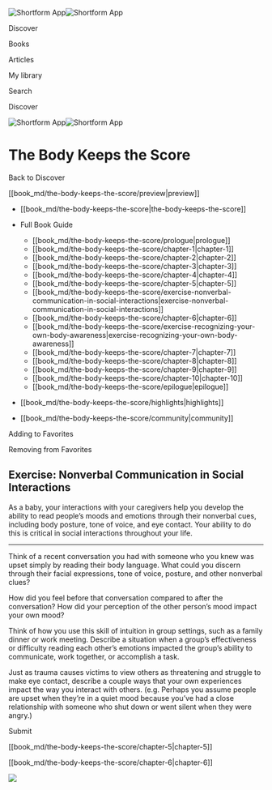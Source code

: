 ![Shortform App](/img/logo.36a2399e.svg)![Shortform App](/img/logo-dark.70c1b072.svg)

Discover

Books

Articles

My library

Search

Discover

![Shortform App](/img/logo.36a2399e.svg)![Shortform App](/img/logo-dark.70c1b072.svg)

# The Body Keeps the Score

Back to Discover

[[book_md/the-body-keeps-the-score/preview|preview]]

  * [[book_md/the-body-keeps-the-score|the-body-keeps-the-score]]
  * Full Book Guide

    * [[book_md/the-body-keeps-the-score/prologue|prologue]]
    * [[book_md/the-body-keeps-the-score/chapter-1|chapter-1]]
    * [[book_md/the-body-keeps-the-score/chapter-2|chapter-2]]
    * [[book_md/the-body-keeps-the-score/chapter-3|chapter-3]]
    * [[book_md/the-body-keeps-the-score/chapter-4|chapter-4]]
    * [[book_md/the-body-keeps-the-score/chapter-5|chapter-5]]
    * [[book_md/the-body-keeps-the-score/exercise-nonverbal-communication-in-social-interactions|exercise-nonverbal-communication-in-social-interactions]]
    * [[book_md/the-body-keeps-the-score/chapter-6|chapter-6]]
    * [[book_md/the-body-keeps-the-score/exercise-recognizing-your-own-body-awareness|exercise-recognizing-your-own-body-awareness]]
    * [[book_md/the-body-keeps-the-score/chapter-7|chapter-7]]
    * [[book_md/the-body-keeps-the-score/chapter-8|chapter-8]]
    * [[book_md/the-body-keeps-the-score/chapter-9|chapter-9]]
    * [[book_md/the-body-keeps-the-score/chapter-10|chapter-10]]
    * [[book_md/the-body-keeps-the-score/epilogue|epilogue]]
  * [[book_md/the-body-keeps-the-score/highlights|highlights]]
  * [[book_md/the-body-keeps-the-score/community|community]]



Adding to Favorites 

Removing from Favorites 

## Exercise: Nonverbal Communication in Social Interactions

As a baby, your interactions with your caregivers help you develop the ability to read people’s moods and emotions through their nonverbal cues, including body posture, tone of voice, and eye contact. Your ability to do this is critical in social interactions throughout your life.

* * *

Think of a recent conversation you had with someone who you knew was upset simply by reading their body language. What could you discern through their facial expressions, tone of voice, posture, and other nonverbal clues?

How did you feel before that conversation compared to after the conversation? How did your perception of the other person’s mood impact your own mood?

Think of how you use this skill of intuition in group settings, such as a family dinner or work meeting. Describe a situation when a group’s effectiveness or difficulty reading each other’s emotions impacted the group’s ability to communicate, work together, or accomplish a task.

Just as trauma causes victims to view others as threatening and struggle to make eye contact, describe a couple ways that your own experiences impact the way you interact with others. (e.g. Perhaps you assume people are upset when they’re in a quiet mood because you’ve had a close relationship with someone who shut down or went silent when they were angry.)

Submit 

[[book_md/the-body-keeps-the-score/chapter-5|chapter-5]]

[[book_md/the-body-keeps-the-score/chapter-6|chapter-6]]

![](https://bat.bing.com/action/0?ti=56018282&Ver=2&mid=9947a75f-e722-4554-9551-c3e4c524dbe2&sid=1711133063fa11eebdec89a8b8ae3bbc&vid=171147a063fa11eea7440fcfeb230d96&vids=0&msclkid=N&pi=0&lg=en-US&sw=800&sh=600&sc=24&nwd=1&tl=Shortform%20%7C%20Book&p=https%3A%2F%2Fwww.shortform.com%2Fapp%2Fbook%2Fthe-body-keeps-the-score%2Fexercise-nonverbal-communication-in-social-interactions&r=&lt=300&evt=pageLoad&sv=1&rn=43160)
